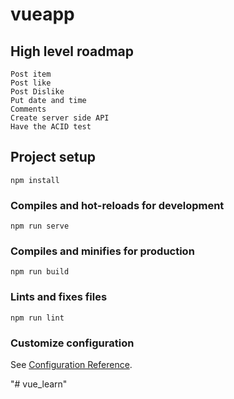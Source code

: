 # vueapp

## High level roadmap 
    Post item 
    Post like 
    Post Dislike 
    Put date and time 
    Comments
    Create server side API 
    Have the ACID test
    

## Project setup
```
npm install
```

### Compiles and hot-reloads for development
```
npm run serve
```

### Compiles and minifies for production
```
npm run build
```

### Lints and fixes files
```
npm run lint
```

### Customize configuration
See [Configuration Reference](https://cli.vuejs.org/config/).



"# vue_learn" 
